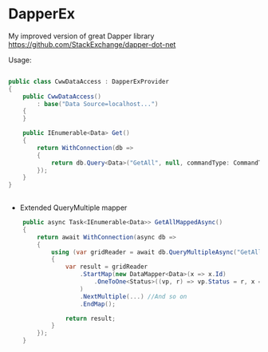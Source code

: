 # DapperEx
My improved version of great Dapper library https://github.com/StackExchange/dapper-dot-net

Usage:

```csharp

public class CwwDataAccess : DapperExProvider
{
    public CwwDataAccess()
        : base("Data Source=localhost...")
    {
    }

    public IEnumerable<Data> Get()
    {
        return WithConnection(db =>
        {
            return db.Query<Data>("GetAll", null, commandType: CommandType.StoredProcedure);
        });
    }
}
        
```

+ Extended QueryMultiple mapper
```csharp
    public async Task<IEnumerable<Data>> GetAllMappedAsync()
    {
        return await WithConnection(async db =>
        {
            using (var gridReader = await db.QueryMultipleAsync("GetAll"))
            {
                var result = gridReader
                    .StartMap(new DataMapper<Data>(x => x.Id)
                        .OneToOne<Status>((vp, r) => vp.Status = r, x => x.StatusId)
                    )
                    .NextMultiple(...) //And so on
                    .EndMap();

                return result;
            }
        });
    }    
```
